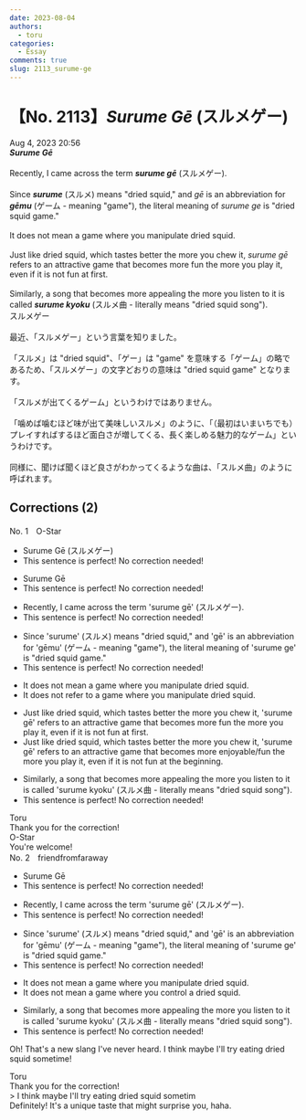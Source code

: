 ```yaml
---
date: 2023-08-04
authors:
  - toru
categories:
  - Essay
comments: true
slug: 2113_surume-ge
---
```


# 【No. 2113】<strong><em>Surume Gē</strong></em> (スルメゲー)
<div class="date">Aug 4, 2023 20:56</div>
<div id="post"><div id="body_show_ori">
<strong><em>Surume Gē</strong></em><br/><br/>Recently, I came across the term <strong><em>surume gē</em></strong> (スルメゲー).<br/><br/>Since <strong><em>surume</em></strong> (スルメ) means "dried squid," and <em>gē</em> is an abbreviation for <strong><em>gēmu</em></strong> (ゲーム - meaning "game"), the literal meaning of <em>surume ge</em> is "dried squid game."<br/><br/>It does not mean a game where you manipulate dried squid.<br/><br/>Just like dried squid, which tastes better the more you chew it, <em>surume gē</em> refers to an attractive game that becomes more fun the more you play it, even if it is not fun at first.<br/><br/>Similarly, a song that becomes more appealing the more you listen to it is called <strong><em>surume kyoku</em></strong> (スルメ曲 - literally means "dried squid song").
</div></div>

<!-- more -->

<div id="post_ja"><div id="body_show_mo">
スルメゲー<br/><br/>最近、「スルメゲー」という言葉を知りました。<br/><br/>「スルメ」は "dried squid"、「ゲー」は "game" を意味する「ゲーム」の略であるため、「スルメゲー」の文字どおりの意味は "dried squid game" となります。<br/><br/>「スルメが出てくるゲーム」というわけではありません。<br/><br/>「噛めば噛むほど味が出て美味しいスルメ」のように、「（最初はいまいちでも）プレイすればするほど面白さが増してくる、長く楽しめる魅力的なゲーム」というわけです。<br/><br/>同様に、聞けば聞くほど良さがわかってくるような曲は、「スルメ曲」のように呼ばれます。
</div></div>

## Corrections (2)
<div id="block"><div class="first_name"> No. 1　<span class="just_name">O-Star</span></div><div id="block2">
<ul class="correction_field">
<li class="incorrect">Surume Gē (スルメゲー)</li>
<li class="corrected perfect">This sentence is perfect! No correction needed!</li>
</ul>
<ul class="correction_field">
<li class="incorrect">Surume Gē</li>
<li class="corrected perfect">This sentence is perfect! No correction needed!</li>
</ul>
<ul class="correction_field">
<li class="incorrect">Recently, I came across the term 'surume gē' (スルメゲー).</li>
<li class="corrected perfect">This sentence is perfect! No correction needed!</li>
</ul>
<ul class="correction_field">
<li class="incorrect">Since 'surume' (スルメ) means "dried squid," and 'gē' is an abbreviation for 'gēmu' (ゲーム - meaning "game"), the literal meaning of 'surume ge' is "dried squid game."</li>
<li class="corrected perfect">This sentence is perfect! No correction needed!</li>
</ul>
<ul class="correction_field">
<li class="incorrect">It does not mean a game where you manipulate dried squid.</li>
<li class="corrected correct">
It does not <span class="f_bold">refer to</span> a game where you manipulate dried squid.
</li>
</ul>
<ul class="correction_field">
<li class="incorrect">Just like dried squid, which tastes better the more you chew it, 'surume gē' refers to an attractive game that becomes more fun the more you play it, even if it is not fun at first.</li>
<li class="corrected correct">
Just like dried squid, which tastes better the more you chew it, 'surume gē' refers to an attractive game that becomes more <span class="f_blue">enjoyable/fun</span> the more you play it, even if it is not fun at <span class="f_bold">the beginning.</span>
</li>
</ul>
<ul class="correction_field">
<li class="incorrect">Similarly, a song that becomes more appealing the more you listen to it is called 'surume kyoku' (スルメ曲 - literally means "dried squid song").</li>
<li class="corrected perfect">This sentence is perfect! No correction needed!</li>
</ul>
</div><div class="name"><span class="just_name">Toru</span><br>
Thank you for the correction!
</div>
<div class="name"><span class="just_name">O-Star</span><br>
You're welcome!
</div>
</div>
<div id="block"><div class="first_name"> No. 2　<span class="just_name">friendfromfaraway</span></div><div id="block2">
<ul class="correction_field">
<li class="incorrect">Surume Gē</li>
<li class="corrected perfect">This sentence is perfect! No correction needed!</li>
</ul>
<ul class="correction_field">
<li class="incorrect">Recently, I came across the term 'surume gē' (スルメゲー).</li>
<li class="corrected perfect">This sentence is perfect! No correction needed!</li>
</ul>
<ul class="correction_field">
<li class="incorrect">Since 'surume' (スルメ) means "dried squid," and 'gē' is an abbreviation for 'gēmu' (ゲーム - meaning "game"), the literal meaning of 'surume ge' is "dried squid game."</li>
<li class="corrected perfect">This sentence is perfect! No correction needed!</li>
</ul>
<ul class="correction_field">
<li class="incorrect">It does not mean a game where you manipulate dried squid.</li>
<li class="corrected correct">
It does not mean a game where you control a dried squid.
</li>
</ul>
<ul class="correction_field">
<li class="incorrect">Similarly, a song that becomes more appealing the more you listen to it is called 'surume kyoku' (スルメ曲 - literally means "dried squid song").</li>
<li class="corrected perfect">This sentence is perfect! No correction needed!</li>
</ul>
<p class="comment_small">
 Oh! That's a new slang I've never heard. I think maybe I'll try eating dried squid sometime!
</p>

</div><div class="name"><span class="just_name">Toru</span><br>
Thank you for the correction!<br/>&gt; I think maybe I'll try eating dried squid sometim<br/>Definitely! It's a unique taste that might surprise you, haha.
</div>
</div>

